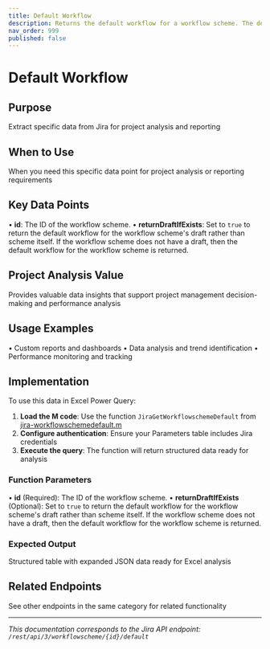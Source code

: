 ```yaml
---
title: Default Workflow
description: Returns the default workflow for a workflow scheme. The default workflow is the workflow that is assigned any issue types that have not been mapped to...
nav_order: 999
published: false
---
```


# Default Workflow

## Purpose
Extract specific data from Jira for project analysis and reporting

## When to Use
When you need this specific data point for project analysis or reporting requirements

## Key Data Points
• **id**: The ID of the workflow scheme.
• **returnDraftIfExists**: Set to `true` to return the default workflow for the workflow scheme's draft rather than scheme itself. If the workflow scheme does not have a draft, then the default workflow for the workflow scheme is returned.

## Project Analysis Value
Provides valuable data insights that support project management decision-making and performance analysis

## Usage Examples
• Custom reports and dashboards
• Data analysis and trend identification
• Performance monitoring and tracking

## Implementation
To use this data in Excel Power Query:

1. **Load the M code**: Use the function `JiraGetWorkflowschemeDefault` from [jira-workflowschemedefault.m](../assets/jira-workflowschemedefault.m)
2. **Configure authentication**: Ensure your Parameters table includes Jira credentials
3. **Execute the query**: The function will return structured data ready for analysis

### Function Parameters
• **id** (Required): The ID of the workflow scheme.
• **returnDraftIfExists** (Optional): Set to `true` to return the default workflow for the workflow scheme's draft rather than scheme itself. If the workflow scheme does not have a draft, then the default workflow for the workflow scheme is returned.

### Expected Output
Structured table with expanded JSON data ready for Excel analysis

## Related Endpoints
See other endpoints in the same category for related functionality

---
*This documentation corresponds to the Jira API endpoint: `/rest/api/3/workflowscheme/{id}/default`*

